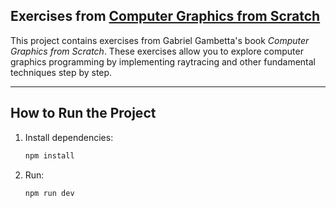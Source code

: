 

## Exercises from [Computer Graphics from Scratch](https://gabrielgambetta.com/computer-graphics-from-scratch/)

This project contains exercises from Gabriel Gambetta's book *Computer Graphics from Scratch*. These exercises allow you to explore computer graphics programming by implementing raytracing and other fundamental techniques step by step.

---

## How to Run the Project

1. Install dependencies:
   ```bash
   npm install

1. Run:
   ```bash
   npm run dev

